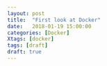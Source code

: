 ```yaml
---
layout: post
title:  "First look at Docker"
date:   2018-01-19 15:00:00
categories: [Docker]
Xtags: [docker]
tags: [draft]
draft: true
---
```

